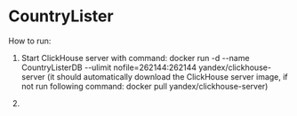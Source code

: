 # CountryLister

How to run:

1) Start ClickHouse server with command:
   docker run -d --name CountryListerDB --ulimit nofile=262144:262144 yandex/clickhouse-server
   (it should automatically download the ClickHouse server image, if not run following command: docker pull yandex/clickhouse-server)
   
2) 
